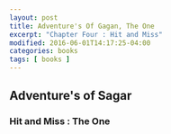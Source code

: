 ```yaml
---
layout: post
title: Adventure's Of Gagan, The One
excerpt: "Chapter Four : Hit and Miss"
modified: 2016-06-01T14:17:25-04:00
categories: books
tags: [ books ]
---
```


## Adventure's of Sagar

### Hit and Miss : The One
